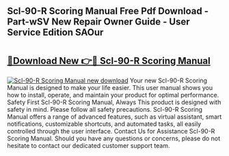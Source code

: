 ## Scl-90-R Scoring Manual Free Pdf Download - Part-wSV New Repair Owner Guide - User Service Edition SAOur

# <h2><a href="http://bc25768.oget.top/?id=Scl-90-R+Scoring+Manual">🔗Download New 👉🔴 Scl-90-R Scoring Manual</a></h2>

[![Scl-90-R Scoring Manual new download](https://i.imgur.com/5g1atiW.png)](http://bc25768.oget.top/?id=Scl-90-R+Scoring+Manual)
Your new Scl-90-R Scoring Manual is designed to make your life easier. This user manual shows you how to install, operate, and maintain your product for optimal performance. Safety First Scl-90-R Scoring Manual, Always This product is designed with safety in mind. Please follow all safety precautions. Scl-90-R Scoring Manual offers a range of advanced features, such as virtual assistant, smart notifications, customizable shortcuts, and automated tasks, all easily controlled through the user interface. Contact Us for Assistance Scl-90-R Scoring Manual. Should you have any questions or concerns, please do not hesitate to contact our dedicated customer support team.
